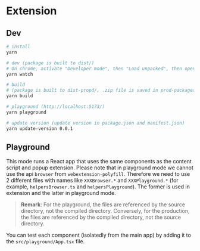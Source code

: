 # Extension

## Dev

```bash
# install
yarn

# dev (package is built to dist/)
# On chrome, activate "Developer mode", then "Load unpacked", then open dist/ folder
yarn watch

# build
# (package is built to dist-propd/, .zip file is saved in prod-packages/)
yarn build

# playground (http://localhost:5173/)
yarn playground

# update version (update version in package.json and manifest.json)
yarn update-version 0.0.1
```

## Playground

This mode runs a React app that uses the same components as the content script and popup extension. Please note that in playground mode we cannot use the api `browser` from `webextension-polyfill`. Therefore we need to use 2 different files with names like `XXXBrowser.*` and `XXXPlayground.*` (for example, `helpersBrowser.ts` and `helpersPlayground`). The former is used in extension and the latter in playground mode.

> **Remark**: For the playground, the files are referenced by the source directory, not the compiled directory. Conversely, for the production, the files are referenced by the compiled directory, not the source directory.

You can test each component (isolatedly from the main app) by adding it to the `src/playground/App.tsx` file.
